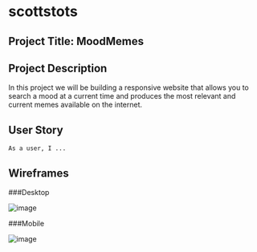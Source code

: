 # scottstots

## Project Title: MoodMemes

## Project Description

In this project we will be building a responsive website that allows you to search a mood at a current time and produces the most relevant and current memes available on the internet.

## User Story
```
As a user, I ...

```

## Wireframes

###Desktop

![image](https://user-images.githubusercontent.com/30813052/184045597-75f7be47-8d2e-4874-a3bc-c67f0aaba89c.png)

###Mobile

![image](https://user-images.githubusercontent.com/30813052/184045610-86492e09-7763-4cd1-9509-2605eda2883c.png)
